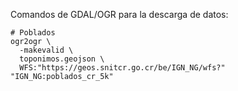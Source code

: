 Comandos de GDAL/OGR para la descarga de datos:
```shell
# Poblados
ogr2ogr \
  -makevalid \
  toponimos.geojson \
  WFS:"https://geos.snitcr.go.cr/be/IGN_NG/wfs?" "IGN_NG:poblados_cr_5k"
```
